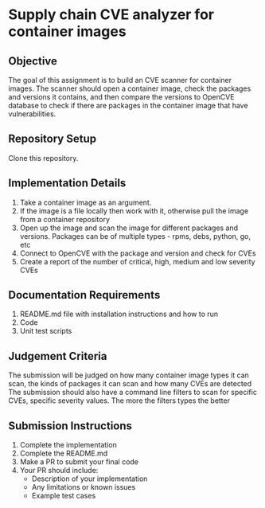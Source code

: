 # Supply chain CVE analyzer for container images

## Objective
The goal of this assignment is to build an CVE scanner for container images. The scanner should open a container image, check the packages and versions it contains, and then compare the versions to OpenCVE database to check if there are packages in the container image that have vulnerabilities.

## Repository Setup
Clone this repository.

## Implementation Details
1. Take a container image as an argument.
2. If the image is a file locally then work with it, otherwise pull the image from a container repository
3. Open up the image and scan the image for different packages and versions. Packages can be of multiple types - rpms, debs, python, go, etc
4. Connect to OpenCVE with the package and version and check for CVEs
5. Create a report of the number of critical, high, medium and low severity CVEs

## Documentation Requirements
1. README.md file with installation instructions and how to run
2. Code
3. Unit test scripts

## Judgement Criteria
The submission will be judged on how many container image types it can scan, the kinds of packages it can scan and how many CVEs are detected
The submission should also have a command line filters to scan for specific CVEs, specific severity values. The more the filters types the better

## Submission Instructions
1. Complete the implementation
2. Complete the README.md
3. Make a PR to submit your final code
4. Your PR should include:
   - Description of your implementation
   - Any limitations or known issues
   - Example test cases
